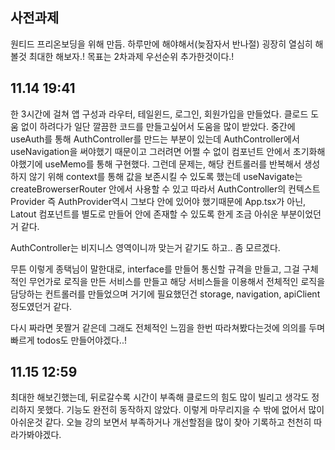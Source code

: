 ## 사전과제

원티드 프리온보딩을 위해 만듬.
하루만에 해야해서(늦잠자서 반나절) 굉장히 열심히 해볼것
최대한 해보자.!
목표는 2차과제 우선순위 추가한것이다.!


## 11.14 19:41
한 3시간에 걸쳐 앱 구성과 라우터, 테일윈드, 로그인, 회원가입을 만들었다.
클로드 도움 없이 하려다가 일단 깔끔한 코드를 만들고싶어서 도움을 많이 받았다.
중간에 useAuth를 통해 AuthController를 만드는 부분이 있는데
AuthController에서 useNavigation을 써야했기 때문이고
그러려면 어쩔 수 없이 컴포넌트 안에서 초기화해야했기에 useMemo를 통해 구현했다.
그런데 문제는, 해당 컨트롤러를 반복해서 생성하지 않기 위해 context를 통해 값을 보존시킬 수 있도록 했는데
useNavigate는 createBrowerserRouter 안에서 사용할 수 있고
따라서 AuthController의 컨텍스트 Provider 즉 AuthProvider역시 그보다 안에 있어야 했기때문에
App.tsx가 아닌, Latout 컴포넌트를 별도로 만들어 안에 존재할 수 있도록 한게 조금 아쉬운 부분이었던거 같다.


AuthController는 비지니스 영역이니까 맞는거 같기도 하고.. 좀 모르겠다.

무튼 이렇게 종택님이 말한대로, interface를 만들어 통신할 규격을 만들고, 그걸 구체적인 무언가로 로직을 만든 서비스를 만들고
해당 서비스들을 이용해서 전체적인 로직을 담당하는 컨트롤러를 만들었으며 
거기에 필요했던건 storage, navigation, apiClient 정도였던거 같다.

다시 짜라면 못짤거 같은데 그래도 전체적인 느낌을 한번 따라쳐봤다는것에 의의를 두며 빠르게 todos도 만들어야겠다..!

## 11.15 12:59
최대한 해보긴했는데, 뒤로갈수록 시간이 부족해 클로드의 힘도 많이 빌리고
생각도 정리하지 못했다.
기능도 완전히 동작하지 않았다.
이렇게 마무리지을 수 밖에 없어서 많이 아쉬운것 같다. 
오늘 강의 보면서 부족하거나 개선할점을 많이 찾아 기록하고 천천히 따라가봐야겠다.
